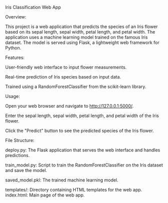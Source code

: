 Iris Classification Web App

Overview:

This project is a web application that predicts the species of an Iris flower based on its sepal length, sepal width, petal length, and petal width. The application uses a machine learning model trained on the famous Iris dataset. The model is served using Flask, a lightweight web framework for Python.

Features:

User-friendly web interface to input flower measurements.

Real-time prediction of Iris species based on input data.

Trained using a RandomForestClassifier from the scikit-learn library.

Usage:

Open your web browser and navigate to http://127.0.0.1:5000/.

Enter the sepal length, sepal width, petal length, and petal width of the Iris flower.

Click the "Predict" button to see the predicted species of the Iris flower.

File Structure:

deploy.py: The Flask application that serves the web interface and handles predictions.

train_model.py: Script to train the RandomForestClassifier on the Iris dataset and save the model.

saved_model.pkl: The trained machine learning model.

templates/: Directory containing HTML templates for the web app.
index.html: Main page of the web app.

